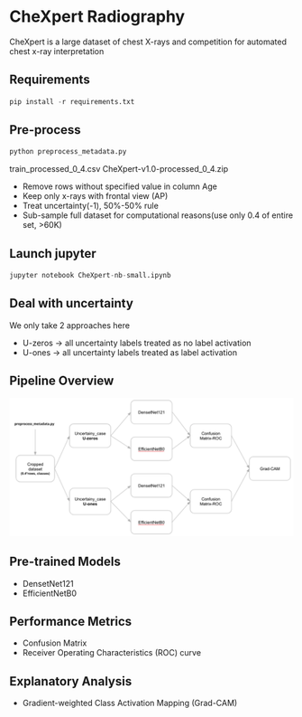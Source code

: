 # CheXpert Radiography
 CheXpert is a large dataset of chest X-rays and competition for automated chest x-ray interpretation


## Requirements

```python
pip install -r requirements.txt
```

## Pre-process
``` python 
python preprocess_metadata.py
```
train_processed_0_4.csv
CheXpert-v1.0-processed_0_4.zip


* Remove rows without specified value in column Age
* Keep only x-rays with frontal view (AP)
* Treat uncertainty(-1), 50%-50% rule
* Sub-sample full dataset for computational reasons(use only 0.4 of entire set, >60K)


## Launch jupyter
```python
jupyter notebook CheXpert-nb-small.ipynb
```
## Deal with uncertainty

We only take 2 approaches here

* U-zeros -> all uncertainty labels treated as no label activation
* U-ones -> all uncertainty labels treated as label activation

## Pipeline Overview
![Alt text](images/pipeline.png?raw=true "Pipeline")

## Pre-trained Models

* DensetNet121
* EfficientNetB0

## Performance Metrics

* Confusion Matrix
* Receiver Operating Characteristics (ROC) curve

## Explanatory Analysis

* Gradient-weighted Class Activation Mapping (Grad-CAM)

